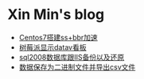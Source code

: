 # Xin Min's blog

* [Centos7搭建ss+bbr加速](centos7-da-jian-ss+bbr-jia-su.md)
* [树莓派显示datav看板](shu-pai-xian-shi-datav-kan-ban.md)
* [sql2008数据库跟IIS备份以及还原](sql2008-shu-ju-ku-gen-iis-bei-fen-yi-ji-hai-yuan.md)
* [数据保存为二进制文件并导出csv文件](shu-ju-bao-cun-wei-er-jin-zhi-wen-jian-bing-dao-chu-csv-wen-jian.md)




